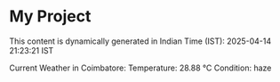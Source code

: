 # My Project

This content is dynamically generated in Indian Time (IST): 2025-04-14 21:23:21 IST


Current Weather in Coimbatore:
Temperature: 28.88 °C
Condition: haze
